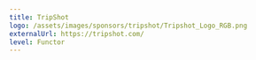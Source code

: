 ```yaml
---
title: TripShot
logo: /assets/images/sponsors/tripshot/Tripshot_Logo_RGB.png
externalUrl: https://tripshot.com/
level: Functor
---
```

